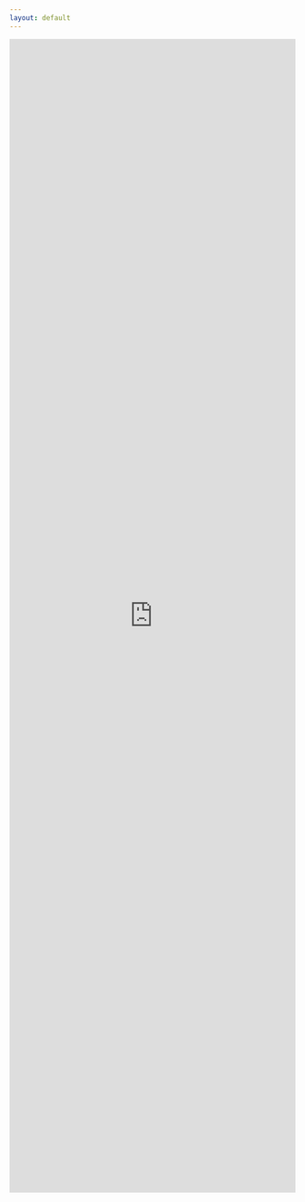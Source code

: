 ```yaml
---
layout: default
---
```


<iframe class="embed-responsive-item" src="https:youtube.com" width="100%" height="2030px" frameborder="0" marginheight="0" marginwidth="0">Loading...</iframe>
